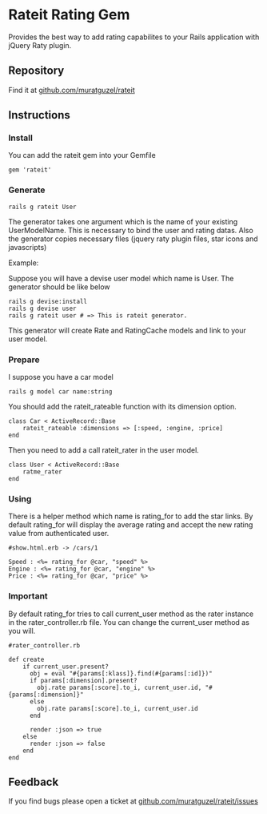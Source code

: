 # Rateit Rating Gem  

Provides the best way to add rating capabilites to your Rails application with jQuery Raty plugin.

## Repository

Find it at [github.com/muratguzel/rateit](github.com/muratguzel/rateit)

## Instructions

### Install

You can add the rateit gem into your Gemfile

	gem 'rateit'
	
### Generate

	rails g rateit User

The generator takes one argument which is the name of your existing UserModelName. This is necessary to bind the user and rating datas.
Also the generator copies necessary files (jquery raty plugin files, star icons and javascripts)

Example: 

Suppose you will have a devise user model which name is User. The generator should be like below

	rails g devise:install
	rails g devise user
	rails g rateit user # => This is rateit generator. 
   
This generator will create Rate and RatingCache models and link to your user model. 

### Prepare

I suppose you have a car model 

	rails g model car name:string

You should add the rateit_rateable function with its dimension option.

	class Car < ActiveRecord::Base
		rateit_rateable :dimensions => [:speed, :engine, :price]
	end                                                         
	
Then you need to add a call rateit_rater in the user model. 

	class User < ActiveRecord::Base
		ratme_rater
	end   
	
	
### Using

There is a helper method which name is rating_for to add the star links. By default rating_for will display the average rating and accept the 
new rating value from authenticated user. 

	#show.html.erb -> /cars/1
	
	Speed : <%= rating_for @car, "speed" %>
	Engine : <%= rating_for @car, "engine" %>
	Price : <%= rating_for @car, "price" %>
   
### Important 

By default rating_for tries to call current_user method as the rater instance in the rater_controller.rb file. You can change the current_user method 
as you will.

	#rater_controller.rb
	
	def create                                  
    	if current_user.present?
	      obj = eval "#{params[:klass]}.find(#{params[:id]})"     
	      if params[:dimension].present?
	        obj.rate params[:score].to_i, current_user.id, "#{params[:dimension]}"       
	      else
	        obj.rate params[:score].to_i, current_user.id 
	      end

	      render :json => true 
	    else
	      render :json => false        
	    end
	end   
     
## Feedback
If you find bugs please open a ticket at [github.com/muratguzel/rateit/issues](github.com/muratguzel/rateit/issues)
	
	